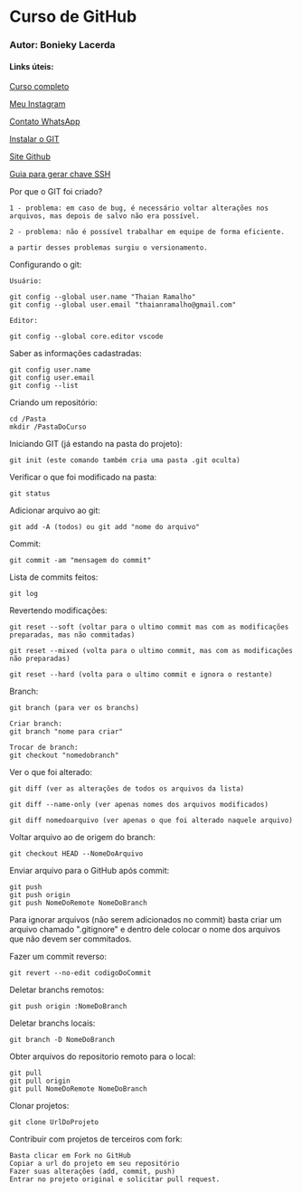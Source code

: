 # Curso de GitHub
### Autor: Bonieky Lacerda

#### Links úteis:

[Curso completo](https://www.youtube.com/watch?v=OuOb1_qADBQ)

[Meu Instagram](instagram.com/thaianramalho)

[Contato WhatsApp](wa.me/5532936180248)

[Instalar o GIT](git-scm.com)

[Site Github](github.com)

[Guia para gerar chave SSH](https://docs.github.com/en/authentication/connecting-to-github-with-ssh)

Por que o GIT foi criado?

    1 - problema: em caso de bug, é necessário voltar alterações nos arquivos, mas depois de salvo não era possível.

    2 - problema: não é possível trabalhar em equipe de forma eficiente.

    a partir desses problemas surgiu o versionamento.

Configurando o git:

    Usuário:

    git config --global user.name "Thaian Ramalho"
    git config --global user.email "thaianramalho@gmail.com"

    Editor:

    git config --global core.editor vscode

Saber as informações cadastradas:

    git config user.name
    git config user.email
    git config --list


Criando um repositório:

    cd /Pasta
    mkdir /PastaDoCurso

Iniciando GIT (já estando na pasta do projeto):

    git init (este comando também cria uma pasta .git oculta)

Verificar o que foi modificado na pasta:

    git status

Adicionar arquivo ao git:

    git add -A (todos) ou git add "nome do arquivo"

Commit:

    git commit -am "mensagem do commit"

Lista de commits feitos:

    git log

Revertendo modificações:

    git reset --soft (voltar para o ultimo commit mas com as modificações preparadas, mas não commitadas)

    git reset --mixed (volta para o ultimo commit, mas com as modificações não preparadas)

    git reset --hard (volta para o ultimo commit e ignora o restante)

Branch:

    git branch (para ver os branchs)

    Criar branch:
    git branch "nome para criar"

    Trocar de branch:
    git checkout "nomedobranch" 

Ver o que foi alterado:

    git diff (ver as alterações de todos os arquivos da lista)

    git diff --name-only (ver apenas nomes dos arquivos modificados)

    git diff nomedoarquivo (ver apenas o que foi alterado naquele arquivo)

Voltar arquivo ao de origem do branch:

    git checkout HEAD --NomeDoArquivo

Enviar arquivo para o GitHub após commit:

    git push
    git push origin
    git push NomeDoRemote NomeDoBranch

Para ignorar arquivos (não serem adicionados no commit) basta criar um arquivo chamado ".gitignore" e dentro dele colocar o nome dos arquivos que não devem ser commitados.

Fazer um commit reverso:

    git revert --no-edit codigoDoCommit

Deletar branchs remotos:

    git push origin :NomeDoBranch

Deletar branchs locais:

    git branch -D NomeDoBranch

Obter arquivos do repositorio remoto para o local:

    git pull
    git pull origin
    git pull NomeDoRemote NomeDoBranch

Clonar projetos:

    git clone UrlDoProjeto

Contribuir com projetos de terceiros com fork:

    Basta clicar em Fork no GitHub
    Copiar a url do projeto em seu repositório
    Fazer suas alterações (add, commit, push)
    Entrar no projeto original e solicitar pull request.
